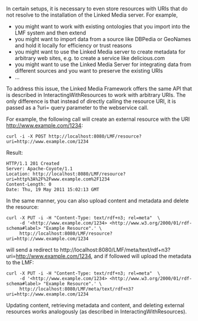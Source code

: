 In certain setups, it is necessary to even store resources with URIs that do not resolve to the installation of the Linked Media server. For example,
  * you might want to work with existing ontologies that you import into the LMF system and then extend
  * you might want to import data from a source like DBPedia or GeoNames and hold it locally for efficiency or trust reasons
  * you might want to use the Linked Media server to create metadata for arbitrary web sites, e.g. to create a service like delicious.com
  * you might want to use the Linked Media Server for integrating data from different sources and you want to preserve the existing URIs
  * ...

To address this issue, the Linked Media Framework offers the same API that is described in InteractingWithResources to work with arbitrary URIs. The only difference is that instead of directly calling the resource URI, it is passed as a ?uri= query parameter to the webservice call.

For example, the following call will create an external resource with the URI http://www.example.com/1234:
```
curl -i -X POST http://localhost:8080/LMF/resource?uri=http://www.example.com/1234
```

Result:
```
HTTP/1.1 201 Created
Server: Apache-Coyote/1.1
Location: http://localhost:8080/LMF/resource?uri=http%3A%2F%2Fwww.example.com%2F1234
Content-Length: 0
Date: Thu, 19 May 2011 15:02:13 GMT
```

In the same manner, you can also upload content and metadata and delete the resource:

```
curl -X PUT -i -H "Content-Type: text/rdf+n3; rel=meta"  \
     -d '<http://www.example.com/1234> <http://www.w3.org/2000/01/rdf-schema#label> "Example Resource".' \
     http://localhost:8080/LMF/resource?uri=http://www.example.com/1234
```

will send a redirect to http://localhost:8080/LMF/meta/text/rdf+n3?uri=http://www.example.com/1234, and if followed will upload the metadata to the LMF:

```
curl -X PUT -i -H "Content-Type: text/rdf+n3; rel=meta"  \
     -d '<http://www.example.com/1234> <http://www.w3.org/2000/01/rdf-schema#label> "Example Resource".' \
     http://localhost:8080/LMF/meta/text/rdf+n3?uri=http://www.example.com/1234
```

Updating content, retrieving metadata and content, and deleting external resources works analogously (as described in InteractingWithResources).